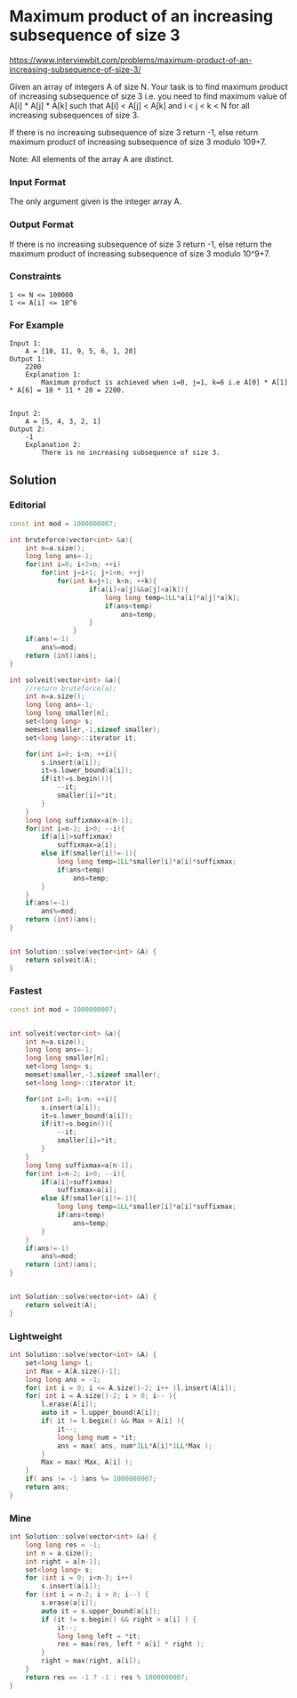 # Maximum product of an increasing subsequence of size 3

https://www.interviewbit.com/problems/maximum-product-of-an-increasing-subsequence-of-size-3/

Given an array of integers A of size N. 
Your task is to find maximum product of increasing subsequence of size 3 
i.e. you need to find maximum value of A[i] * A[j] * A[k] such that A[i] < A[j] < A[k] and i < j < k < N for all 
increasing subsequences of size 3.

If there is no increasing subsequence of size 3 return -1, 
else return maximum product of increasing subsequence of size 3 modulo 109+7.

Note: All elements of the array A are distinct.

### Input Format

The only argument given is the integer array A.

### Output Format

If there is no increasing subsequence of size 3 return -1, 
else return the maximum product of increasing subsequence of size 3 modulo 10^9+7.

### Constraints

```
1 <= N <= 100000
1 <= A[i] <= 10^6 
```
### For Example

```
Input 1:
    A = [10, 11, 9, 5, 6, 1, 20]
Output 1:
    2200
    Explanation 1:
        Maximum product is achieved when i=0, j=1, k=6 i.e A[0] * A[1] * A[6] = 10 * 11 * 20 = 2200.
        

Input 2:
    A = [5, 4, 3, 2, 1]
Output 2:
    -1
    Explanation 2:
        There is no increasing subsequence of size 3.
```

## Solution

### Editorial
```cpp
const int mod = 1000000007;

int bruteforce(vector<int> &a){
    int n=a.size();
    long long ans=-1;
    for(int i=0; i+2<n; ++i)
        for(int j=i+1; j+1<n; ++j)
            for(int k=j+1; k<n; ++k){
                    if(a[i]<a[j]&&a[j]<a[k]){
                        long long temp=1LL*a[i]*a[j]*a[k];
                        if(ans<temp)
                            ans=temp;
                    }
                }
    if(ans!=-1)
        ans%=mod;
    return (int)(ans);
}

int solveit(vector<int> &a){
    //return bruteforce(a);
    int n=a.size();
    long long ans=-1;
    long long smaller[n];
    set<long long> s;
    memset(smaller,-1,sizeof smaller);
    set<long long>::iterator it;

    for(int i=0; i<n; ++i){
        s.insert(a[i]);
        it=s.lower_bound(a[i]);
        if(it!=s.begin()){
            --it;
            smaller[i]=*it;
        }
    }
    long long suffixmax=a[n-1];
    for(int i=n-2; i>0; --i){
        if(a[i]>suffixmax)
            suffixmax=a[i];
        else if(smaller[i]!=-1){
            long long temp=1LL*smaller[i]*a[i]*suffixmax;
            if(ans<temp)
                ans=temp;
        }
    }
    if(ans!=-1)
        ans%=mod;
    return (int)(ans);
}


int Solution::solve(vector<int> &A) {
    return solveit(A);
}
```

### Fastest
```cpp
const int mod = 1000000007;


int solveit(vector<int> &a){
    int n=a.size();
    long long ans=-1;
    long long smaller[n];
    set<long long> s;
    memset(smaller,-1,sizeof smaller);
    set<long long>::iterator it;

    for(int i=0; i<n; ++i){
        s.insert(a[i]);
        it=s.lower_bound(a[i]);
        if(it!=s.begin()){
            --it;
            smaller[i]=*it;
        }
    }
    long long suffixmax=a[n-1];
    for(int i=n-2; i>0; --i){
        if(a[i]>suffixmax)
            suffixmax=a[i];
        else if(smaller[i]!=-1){
            long long temp=1LL*smaller[i]*a[i]*suffixmax;
            if(ans<temp)
                ans=temp;
        }
    }
    if(ans!=-1)
        ans%=mod;
    return (int)(ans);
}


int Solution::solve(vector<int> &A) {
    return solveit(A);
}
```

### Lightweight
```cpp
int Solution::solve(vector<int> &A) {
    set<long long> l;
    int Max = A[A.size()-1];
    long long ans = -1;
    for( int i = 0; i <= A.size()-2; i++ )l.insert(A[i]);
    for( int i = A.size()-2; i > 0; i-- ){
        l.erase(A[i]);
        auto it = l.upper_bound(A[i]);
        if( it != l.begin() && Max > A[i] ){
            it--;
            long long num = *it;
            ans = max( ans, num*1LL*A[i]*1LL*Max );
        }
        Max = max( Max, A[i] );
    }
    if( ans != -1 )ans %= 1000000007;
    return ans;
}
```

### Mine
```cpp
int Solution::solve(vector<int> &a) {
    long long res = -1;
    int n = a.size();
    int right = a[n-1];    
    set<long long> s;
    for (int i = 0; i<n-3; i++)
        s.insert(a[i]);
    for (int i = n-2; i > 0; i--) {
        s.erase(a[i]);
        auto it = s.upper_bound(a[i]);
        if (it != s.begin() && right > a[i] ) {
            it--;
            long long left = *it;
            res = max(res, left * a[i] * right );
        }
        right = max(right, a[i]);
    }
    return res == -1 ? -1 : res % 1000000007;
}
```
